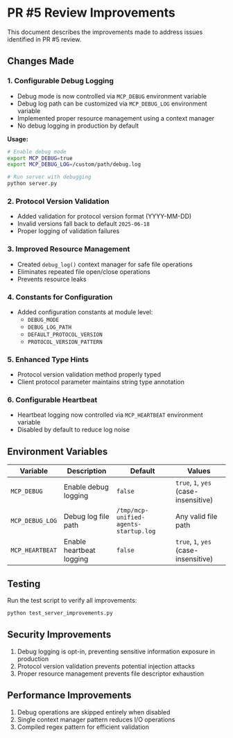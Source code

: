 # PR #5 Review Improvements

This document describes the improvements made to address issues identified in PR #5 review.

## Changes Made

### 1. Configurable Debug Logging
- Debug mode is now controlled via `MCP_DEBUG` environment variable
- Debug log path can be customized via `MCP_DEBUG_LOG` environment variable
- Implemented proper resource management using a context manager
- No debug logging in production by default

**Usage:**
```bash
# Enable debug mode
export MCP_DEBUG=true
export MCP_DEBUG_LOG=/custom/path/debug.log

# Run server with debugging
python server.py
```

### 2. Protocol Version Validation
- Added validation for protocol version format (YYYY-MM-DD)
- Invalid versions fall back to default `2025-06-18`
- Proper logging of validation failures

### 3. Improved Resource Management
- Created `debug_log()` context manager for safe file operations
- Eliminates repeated file open/close operations
- Prevents resource leaks

### 4. Constants for Configuration
- Added configuration constants at module level:
  - `DEBUG_MODE`
  - `DEBUG_LOG_PATH`
  - `DEFAULT_PROTOCOL_VERSION`
  - `PROTOCOL_VERSION_PATTERN`

### 5. Enhanced Type Hints
- Protocol version validation method properly typed
- Client protocol parameter maintains string type annotation

### 6. Configurable Heartbeat
- Heartbeat logging now controlled via `MCP_HEARTBEAT` environment variable
- Disabled by default to reduce log noise

## Environment Variables

| Variable | Description | Default | Values |
|----------|-------------|---------|---------|
| `MCP_DEBUG` | Enable debug logging | `false` | `true`, `1`, `yes` (case-insensitive) |
| `MCP_DEBUG_LOG` | Debug log file path | `/tmp/mcp-unified-agents-startup.log` | Any valid file path |
| `MCP_HEARTBEAT` | Enable heartbeat logging | `false` | `true`, `1`, `yes` (case-insensitive) |

## Testing

Run the test script to verify all improvements:

```bash
python test_server_improvements.py
```

## Security Improvements

1. Debug logging is opt-in, preventing sensitive information exposure in production
2. Protocol version validation prevents potential injection attacks
3. Proper resource management prevents file descriptor exhaustion

## Performance Improvements

1. Debug operations are skipped entirely when disabled
2. Single context manager pattern reduces I/O operations
3. Compiled regex pattern for efficient validation
